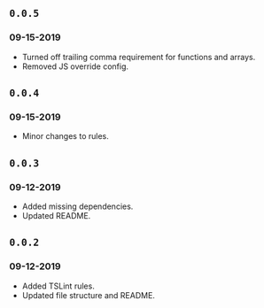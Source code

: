 ## `0.0.5`

### 09-15-2019

- Turned off trailing comma requirement for functions and arrays.
- Removed JS override config.

## `0.0.4`

### 09-15-2019

- Minor changes to rules.

## `0.0.3`

### 09-12-2019

- Added missing dependencies.
- Updated README.

## `0.0.2`

### 09-12-2019

- Added TSLint rules.
- Updated file structure and README.
